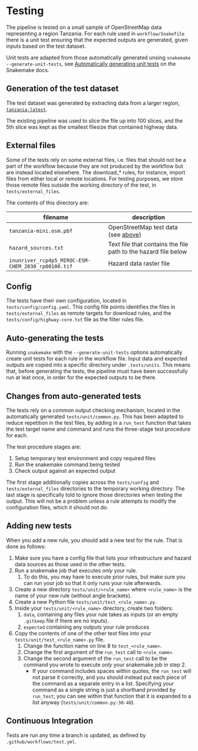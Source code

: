# Testing

The pipeline is tested on a small sample of OpenStreetMap data
representing a region Tanzania. For each rule used in
`workflow/Snakefile` there is a unit test ensuring that the expected
outputs are generated, given inputs based on the test
dataset. 

Unit tests are adapted from those automatically generated unsing 
`snakemake --generate-unit-tests`, see 
[Automatically generating unit tests](https://snakemake.readthedocs.io/en/stable/snakefiles/testing.html) 
on the Snakemake docs.

## Generation of the test dataset

The test dataset was generated by extracting data from a larger
region, [`tanzania-latest`](https://download.geofabrik.de/africa/tanzania-latest.osm.pbf).

The existing pipeline was used to slice the file up into 100 slices, and the 5th slice was
kept as the smallest filesize that contained highway data.

## External files

Some of the tests rely on some external files, i.e. files that should not be a part
of the workflow because they are not produced by the workflow but are instead
located elsewhere.
The download_* rules, for instance, import files from either local or remote
locations.
For testing purposes, we store those remote files outside the working directory
of the test, in `tests/external_files`.

The contents of this directory are:

| filename | description |
|----------|-------------|
| `tanzania-mini.osm.pbf` | OpenStreetMap test data (see [above](#generation-of-the-test-dataset)) |
| `hazard_sources.txt` | Text file that contains the file path to the hazard file below |
| `inunriver_rcp4p5_MIROC-ESM-CHEM_2030_rp00100.tif` | Hazard data raster file |

## Config

The tests have their own configuration, located in `tests/config/config.yaml`.
This config file points identifies the files in `tests/external_files` as 
remote targets for download rules, and the `tests/config/highway-core.txt` file
as the filter rules file.

## Auto-generating the tests

Running `snakemake` with the `--generate-unit-tests` options
automatically create unit tests for each rule in the workflow
file. 
Input data and expected outputs are copied into a specific
directory under `.tests/units`. 
This means that, before generating the
tests, the pipeline must have been successfully run at leat once, in
order for the expected outputs to be there.

## Changes from auto-generated tests

The tests rely on a common output checking mechanism, located in the
automatically generated `tests/unit/common.py`.
This has been adapted to reduce repetition in the test files, by
adding in a `run_test` function that takes the test target name
and command and runs the three-stage test procedure for each.

The test procedure stages are:
1. Setup temporary test environment and copy required files
2. Run the snakemake command being tested
3. Check output against an expected output

The first stage additionally copies across the `tests/config` and 
`tests/external_files` directories to the temporary working directory.
The last stage is specifically told to ignore those directories when
testing the output. 
This will not be a problem unless a rule attempts to modify the
configuration files, which it should not do.

## Adding new tests

When you add a new rule, you should add a new test for the rule.
That is done as follows:

1. Make sure you have a config file that lists your infrastructure
   and hazard data sources as those used in the other tests.
2. Run a snakemake job that executes _only_ your rule.
   1. To do this, you may have to execute prior rules, 
        but make sure you can run your job so that it only
        runs your rule afterwards.
3. Create a new directory `tests/unit/<rule_name>` where `<rule_name>` is 
   the name of your new rule (without angle brackets).
4. Create a new Python file `tests/unit/test_<rule_name>.py`.
5. Inside your `tests/unit/<rule_name>` directory, create two folders:
   1. `data`, containing any files your rule takes as inputs 
      (or an empty `.gitkeep` file if there are no inputs).
   2. `expected` containing any outputs your rule produces
6. Copy the contents of one of the other test files into your 
   `tests/unit/test_<rule_name>.py` file.
   1. Change the function name on line 8 to `test_<rule_name>`.
   2. Change the first argument of the `run_test` call to `<rule_name>`.
   3. Change the second argument of the `run_test` call to be
      the command you wrote to execute _only_ your snakemake job in step 2.
      * If your command includes spaces within quotes, the `run_test` will
        not parse it correctly, and you should instead put each piece
        of the command as a separate entry in a list. Specifying your command
        as a single string is just a shorthand provided by `run_test`;
        you can see within that function that it is expanded to a list anyway
        (`tests/unit/common.py:30-40`).

## Continuous Integration

Tests are run any time a branch is updated, as defined by `.github/workflows/test.yml`.
